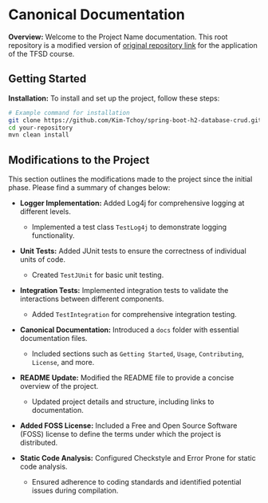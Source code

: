 # Canonical Documentation

**Overview:**
Welcome to the Project Name documentation. This root repository is a modified version of [original repository link](https://github.com/bezkoder/spring-boot-h2-database-crud) for the application of the TFSD course.


## Getting Started

**Installation:**
To install and set up the project, follow these steps:

```bash
# Example command for installation
git clone https://github.com/Kim-Tchoy/spring-boot-h2-database-crud.git
cd your-repository
mvn clean install
```


## Modifications to the Project

This section outlines the modifications made to the project since the initial phase. Please find a summary of changes below:

- **Logger Implementation:** Added Log4j for comprehensive logging at different levels.
  - Implemented a test class `TestLog4j` to demonstrate logging functionality.

- **Unit Tests:** Added JUnit tests to ensure the correctness of individual units of code.
  - Created `TestJUnit` for basic unit testing.
  
- **Integration Tests:** Implemented integration tests to validate the interactions between different components.
  - Added `TestIntegration` for comprehensive integration testing.

- **Canonical Documentation:** Introduced a `docs` folder with essential documentation files.
  - Included sections such as `Getting Started`, `Usage`, `Contributing`, `License`, and more.
  
- **README Update:** Modified the README file to provide a concise overview of the project.
  - Updated project details and structure, including links to documentation.

- **Added FOSS License:** Included a Free and Open Source Software (FOSS) license to define the terms under which the project is distributed.

- **Static Code Analysis:** Configured Checkstyle and Error Prone for static code analysis.
  - Ensured adherence to coding standards and identified potential issues during compilation.
